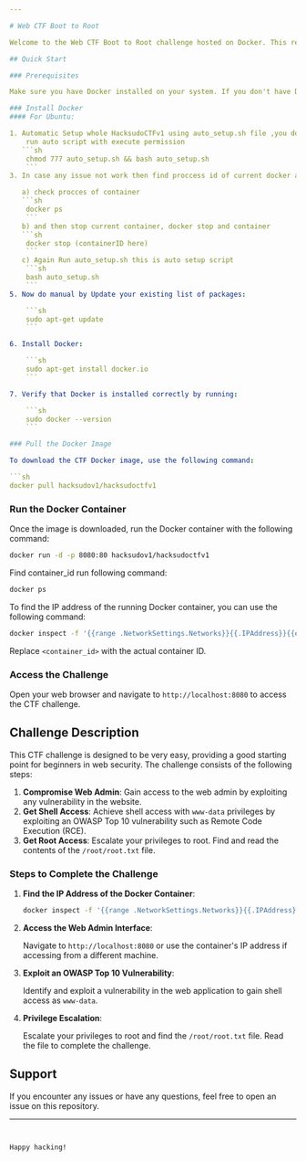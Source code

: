```yaml
---

# Web CTF Boot to Root

Welcome to the Web CTF Boot to Root challenge hosted on Docker. This repository contains a simple CTF challenge that is designed to test basic web security skills. The challenge includes a website hosted on port 80 with a very easy task to get you started.Created By me @Vishal Waghmare instagram@realvilu

## Quick Start

### Prerequisites

Make sure you have Docker installed on your system. If you don't have Docker installed, follow the steps below to install it.

### Install Docker
#### For Ubuntu:

1. Automatic Setup whole HacksudoCTFv1 using auto_setup.sh file ,you dont need to do all below steps if incase any issue you can go with manual setup methods.
    run auto script with execute permission
   ```sh
    chmod 777 auto_setup.sh && bash auto_setup.sh
    ```
3. In case any issue not work then find proccess id of current docker and and stop it and do them again.

   a) check procces of container
   ```sh
    docker ps
    ```
   b) and then stop current container, docker stop and container
   ```sh
    docker stop (containerID here)
    ```
   c) Again Run auto_setup.sh this is auto setup script   
    ```sh
    bash auto_setup.sh
    ```
5. Now do manual by Update your existing list of packages:

    ```sh
    sudo apt-get update
    ```

6. Install Docker:

    ```sh
    sudo apt-get install docker.io
    ```

7. Verify that Docker is installed correctly by running:

    ```sh
    sudo docker --version
    ```

### Pull the Docker Image

To download the CTF Docker image, use the following command:

```sh
docker pull hacksudov1/hacksudoctfv1
```

### Run the Docker Container

Once the image is downloaded, run the Docker container with the following command:

```sh
docker run -d -p 8080:80 hacksudov1/hacksudoctfv1
```

Find container_id run following command:

```sh
docker ps
```

To find the IP address of the running Docker container, you can use the following command:

```sh
docker inspect -f '{{range .NetworkSettings.Networks}}{{.IPAddress}}{{end}}' <container_id>
```

Replace `<container_id>` with the actual container ID.

### Access the Challenge

Open your web browser and navigate to `http://localhost:8080` to access the CTF challenge.

## Challenge Description

This CTF challenge is designed to be very easy, providing a good starting point for beginners in web security. The challenge consists of the following steps:

1. **Compromise Web Admin**: Gain access to the web admin by exploiting any vulnerability in the website.
2. **Get Shell Access**: Achieve shell access with `www-data` privileges by exploiting an OWASP Top 10 vulnerability such as Remote Code Execution (RCE).
3. **Get Root Access**: Escalate your privileges to root. Find and read the contents of the `/root/root.txt` file.

### Steps to Complete the Challenge

1. **Find the IP Address of the Docker Container**:
   
   ```sh
   docker inspect -f '{{range .NetworkSettings.Networks}}{{.IPAddress}}{{end}}' <container_id>
   ```

2. **Access the Web Admin Interface**:
   
   Navigate to `http://localhost:8080` or use the container's IP address if accessing from a different machine.

3. **Exploit an OWASP Top 10 Vulnerability**:
   
   Identify and exploit a vulnerability in the web application to gain shell access as `www-data`.

4. **Privilege Escalation**:
   
   Escalate your privileges to root and find the `/root/root.txt` file. Read the file to complete the challenge.

## Support

If you encounter any issues or have any questions, feel free to open an issue on this repository.

---
```


Happy hacking!
